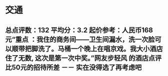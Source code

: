 # 交通
## 总点评数：132   平均分：3.2    起价参考：人民币168元“重点 ：我住的商务间——卫生间漏水，洗一次脸可以顺带把脚洗了。马桶一个晚上在唱京戏。我大小酒店住了无数, 这次是第一次中奖。”网友步轻风 的酒店点评 比50元的招待所差 －－ 实在没得选了再考虑吧

